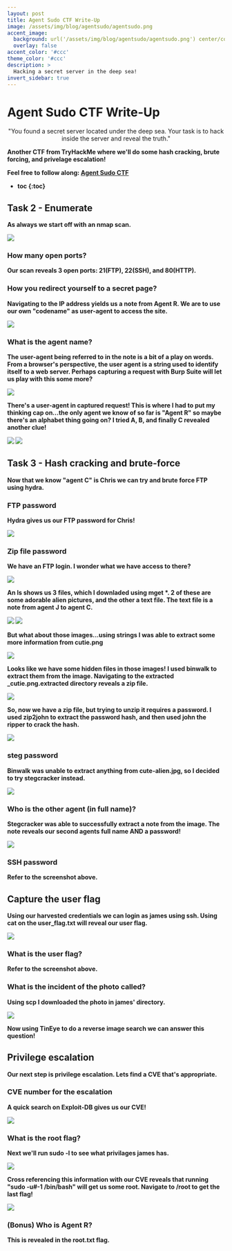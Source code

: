 ```yaml
---
layout: post
title: Agent Sudo CTF Write-Up
image: /assets/img/blog/agentsudo/agentsudo.png
accent_image: 
  background: url('/assets/img/blog/agentsudo/agentsudo.png') center/cover
  overlay: false
accent_color: '#ccc'
theme_color: '#ccc'
description: >
  Hacking a secret server in the deep sea!
invert_sidebar: true
---
```


# Agent Sudo CTF Write-Up

<center>"You found a secret server located under the deep sea. Your task is to hack inside the server and reveal the truth."</center>
<b>

Another CTF from TryHackMe where we'll do some hash cracking, brute forcing, and privelage escalation!

Feel free to follow along: <a href="https://tryhackme.com/room/agentsudoctf">Agent Sudo CTF</a>

* toc
{:toc}

## Task 2 - Enumerate

As always we start off with an nmap scan.

<img src="/assets/img/blog/agentsudo/nmap.png">

### How many open ports?

Our scan reveals 3 open ports: 21(FTP), 22(SSH), and 80(HTTP).

### How you redirect yourself to a secret page?

Navigating to the IP address yields us a note from Agent R.  We are to use our own "codename" as user-agent to access the site.

<img src="/assets/img/blog/agentsudo/site.png">

### What is the agent name?

The user-agent being referred to in the note is a bit of a play on words.  From a browser's perspective, the user agent is a string used to identify itself to a web server.  Perhaps capturing a request with Burp Suite will let us play with this some more?

<img src="/assets/img/blog/agentsudo/burp1.png">

There's a user-agent in captured request!  This is where I had to put my thinking cap on...the only agent we know of so far is "Agent R" so maybe there's an alphabet thing going on?  I tried A, B, and finally C revealed another clue!

<img src="/assets/img/blog/agentsudo/burp2.png">

<img src="/assets/img/blog/agentsudo/agentc.png">

## Task 3 - Hash cracking and brute-force

Now that we know "agent C" is Chris we can try and brute force FTP using hydra.

### FTP password

Hydra gives us our FTP password for Chris!

<img src="/assets/img/blog/agentsudo/hydra.png">

### Zip file password

We have an FTP login.  I wonder what we have access to there?

<img src="/assets/img/blog/agentsudo/ftp.png">

An ls shows us 3 files, which I downladed using mget *.  2 of these are some adorable alien pictures, and the other a text file.  The text file is a note from agent J to agent C.

<img src="/assets/img/blog/agentsudo/ftp2.png">

<img src="/assets/img/blog/agentsudo/ftp3.png">

But what about those images...using strings I was able to extract some more information from cutie.png

<img src="/assets/img/blog/agentsudo/strings.png">

Looks like we have some hidden files in those images!  I used binwalk to extract them from the image.  Navigating to the extracted _cutie.png.extracted directory reveals a zip file.  

<img src="/assets/img/blog/agentsudo/bin.png">

So, now we have a zip file, but trying to unzip it requires a password.  I used zip2john to extract the password hash, and then used john the ripper to crack the hash.

<img src="/assets/img/blog/agentsudo/zip.png">

### steg password

Binwalk was unable to extract anything from cute-alien.jpg, so I decided to try stegcracker instead.  

<img src="/assets/img/blog/agentsudo/zip.png">

### Who is the other agent (in full name)?

Stegcracker was able to successfully extract a note from the image.  The note reveals our second agents full name AND a password!

<img src="/assets/img/blog/agentsudo/note.png">

### SSH password

Refer to the screenshot above.

## Capture the user flag

Using our harvested credentials we can login as james using ssh.  Using cat on the user_flag.txt will reveal our user flag.

<img src="/assets/img/blog/agentsudo/james.png">

### What is the user flag?

Refer to the screenshot above.

### What is the incident of the photo called?

Using scp I downloaded the photo in james' directory.

<img src="/assets/img/blog/agentsudo/auto.png">

Now using TinEye to do a reverse image search we can answer this question!

## Privilege escalation

Our next step is privilege escalation.  Lets find a CVE that's appropriate.

### CVE number for the escalation

A quick search on Exploit-DB gives us our CVE!

<img src="/assets/img/blog/agentsudo/db.png">

### What is the root flag?

Next we'll run sudo -l to see what privilages james has.

<img src="/assets/img/blog/agentsudo/sudol.png"> 

Cross referencing this information with our CVE reveals that running "sudo -u#-1 /bin/bash" will get us some root.  Navigate to /root to get the last flag!

<img src="/assets/img/blog/agentsudo/lastflag.png"> 

### (Bonus) Who is Agent R?

This is revealed in the root.txt flag.



